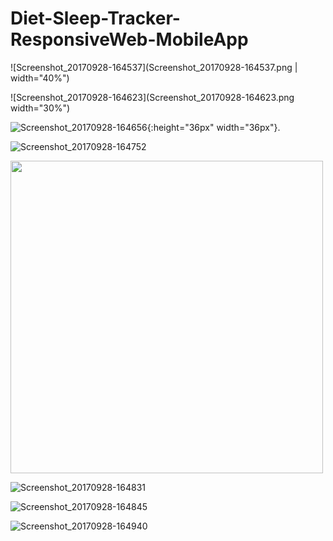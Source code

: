# Diet-Sleep-Tracker-ResponsiveWeb-MobileApp


![Screenshot_20170928-164537](Screenshot_20170928-164537.png | width="40%")

![Screenshot_20170928-164623](Screenshot_20170928-164623.png width="30%")

![Screenshot_20170928-164656](Screenshot_20170928-164656.png){:height="36px" width="36px"}.

![Screenshot_20170928-164752](Screenshot_20170928-164752.png)

<img src="Screenshot_20170928-164752.png" width="500"/>

![Screenshot_20170928-164831](Screenshot_20170928-164831.png)

![Screenshot_20170928-164845](Screenshot_20170928-164845.png)

![Screenshot_20170928-164940](Screenshot_20170928-164940.png)
